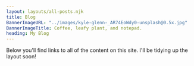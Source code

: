 ```yaml
---
layout: layouts/all-posts.njk
title: Blog
BannerImageURL: "../images/kyle-glenn-_AR74EoWdy0-unsplash@0.5x.jpg"
BannerImageTitle: Coffee, leafy plant, and notepad.
heading: My Blog
---
```


Below you'll find links to all of the content on this site. I'll be tidying up the layout soon!